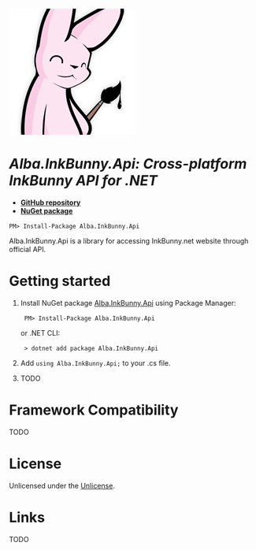 ![Logo](Images/InkBunny256.png)

*Alba.InkBunny.Api: Cross-platform InkBunny API for .NET*
=========================================================

* [**GitHub repository**](https://github.com/Athari/InkBunny.Api)
* [**NuGet package**](https://www.nuget.org/packages/Alba.InkBunny.Api)
<!-- -->
    PM> Install-Package Alba.InkBunny.Api

Alba.InkBunny.Api is a library for accessing InkBunny.net website through official API.

Getting started
===============

1. Install NuGet package [Alba.InkBunny.Api](https://www.nuget.org/packages/Alba.InkBunny.Api) using Package Manager:

        PM> Install-Package Alba.InkBunny.Api

    or .NET CLI:

        > dotnet add package Alba.InkBunny.Api

2. Add `using Alba.InkBunny.Api;` to your .cs file.

3. TODO

Framework Compatibility
=======================

TODO

License
=======
Unlicensed under the [Unlicense](License.md).

Links
=====

TODO
